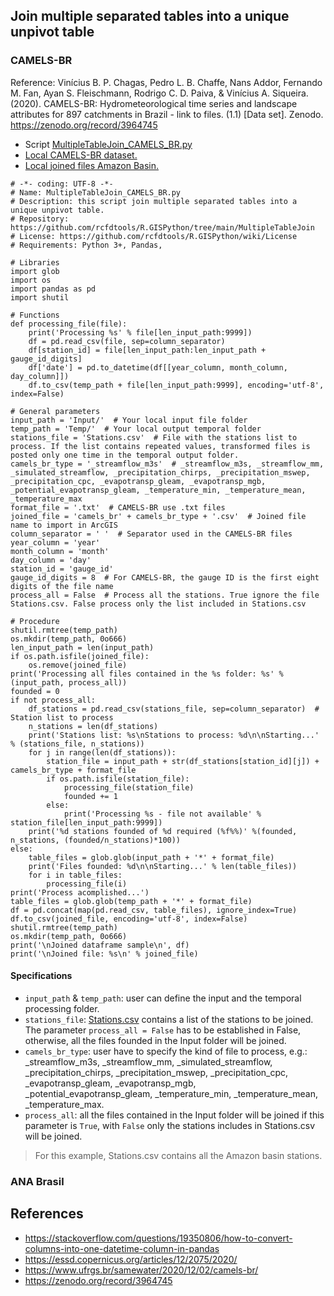 ## Join multiple separated tables into a unique unpivot table


### CAMELS-BR

Reference: Vinícius B. P. Chagas, Pedro L. B. Chaffe, Nans Addor, Fernando M. Fan, Ayan S. Fleischmann, Rodrigo C. D. Paiva, & Vinícius A. Siqueira. (2020). CAMELS-BR: Hydrometeorological time series and landscape attributes for 897 catchments in Brazil - link to files. (1.1) [Data set]. Zenodo. https://zenodo.org/record/3964745

* Script [MultipleTableJoin_CAMELS_BR.py](MultipleTableJoin_CAMELS_BR.py)  
* [Local CAMELS-BR dataset.](CAMELS_BR/Source)  
* [Local joined files Amazon Basin.](CAMELS_BR/Joined)

```
# -*- coding: UTF-8 -*-
# Name: MultipleTableJoin_CAMELS_BR.py
# Description: this script join multiple separated tables into a unique unpivot table.
# Repository: https://github.com/rcfdtools/R.GISPython/tree/main/MultipleTableJoin
# License: https://github.com/rcfdtools/R.GISPython/wiki/License
# Requirements: Python 3+, Pandas,

# Libraries
import glob
import os
import pandas as pd
import shutil

# Functions
def processing_file(file):
    print('Processing %s' % file[len_input_path:9999])
    df = pd.read_csv(file, sep=column_separator)
    df[station_id] = file[len_input_path:len_input_path + gauge_id_digits]
    df['date'] = pd.to_datetime(df[[year_column, month_column, day_column]])
    df.to_csv(temp_path + file[len_input_path:9999], encoding='utf-8', index=False)

# General parameters
input_path = 'Input/'  # Your local input file folder
temp_path = 'Temp/'  # Your local output temporal folder
stations_file = 'Stations.csv'  # File with the stations list to process. If the list contains repeated values, transformed files is posted only one time in the temporal output folder.
camels_br_type = '_streamflow_m3s'  # _streamflow_m3s, _streamflow_mm, _simulated_streamflow, _precipitation_chirps, _precipitation_mswep, _precipitation_cpc, _evapotransp_gleam, _evapotransp_mgb, _potential_evapotransp_gleam, _temperature_min, _temperature_mean, _temperature_max
format_file = '.txt'  # CAMELS-BR use .txt files
joined_file = 'camels_br' + camels_br_type + '.csv'  # Joined file name to import in ArcGIS
column_separator = ' '  # Separator used in the CAMELS-BR files
year_column = 'year'
month_column = 'month'
day_column = 'day'
station_id = 'gauge_id'
gauge_id_digits = 8  # For CAMELS-BR, the gauge ID is the first eight digits of the file name
process_all = False  # Process all the stations. True ignore the file Stations.csv. False process only the list included in Stations.csv

# Procedure
shutil.rmtree(temp_path)
os.mkdir(temp_path, 0o666)
len_input_path = len(input_path)
if os.path.isfile(joined_file):
    os.remove(joined_file)
print('Processing all files contained in the %s folder: %s' % (input_path, process_all))
founded = 0
if not process_all:
    df_stations = pd.read_csv(stations_file, sep=column_separator)  # Station list to process
    n_stations = len(df_stations)
    print('Stations list: %s\nStations to process: %d\n\nStarting...' % (stations_file, n_stations))
    for j in range(len(df_stations)):
        station_file = input_path + str(df_stations[station_id][j]) + camels_br_type + format_file
        if os.path.isfile(station_file):
            processing_file(station_file)
            founded += 1
        else:
            print('Processing %s - file not available' % station_file[len_input_path:9999])
    print('%d stations founded of %d required (%f%%)' %(founded, n_stations, (founded/n_stations)*100))
else:
    table_files = glob.glob(input_path + '*' + format_file)
    print('Files founded: %d\n\nStarting...' % len(table_files))
    for i in table_files:
        processing_file(i)
print('Process acomplished...')
table_files = glob.glob(temp_path + '*' + format_file)
df = pd.concat(map(pd.read_csv, table_files), ignore_index=True)
df.to_csv(joined_file, encoding='utf-8', index=False)
shutil.rmtree(temp_path)
os.mkdir(temp_path, 0o666)
print('\nJoined dataframe sample\n', df)
print('\nJoined file: %s\n' % joined_file)
```


#### Specifications

* `input_path` & `temp_path`: user can define the input and the temporal processing folder.
* `stations_file`: [Stations.csv](Stations.csv) contains a list of the stations to be joined. The parameter `process_all = False` has to be established in False, otherwise, all the files founded in the Input folder will be joined. 
* `camels_br_type`: user have to specify the kind of file to process, e.g.: _streamflow_m3s, _streamflow_mm, _simulated_streamflow, _precipitation_chirps, _precipitation_mswep, _precipitation_cpc, _evapotransp_gleam, _evapotransp_mgb, _potential_evapotransp_gleam, _temperature_min, _temperature_mean, _temperature_max.
* `process_all`: all the files contained in the Input folder will be joined if this parameter is `True`, with `False` only the stations includes in Stations.csv will be joined.   

> For this example, Stations.csv contains all the Amazon basin stations.




### ANA Brasil


## References

* https://stackoverflow.com/questions/19350806/how-to-convert-columns-into-one-datetime-column-in-pandas
* https://essd.copernicus.org/articles/12/2075/2020/
* https://www.ufrgs.br/samewater/2020/12/02/camels-br/
* https://zenodo.org/record/3964745

